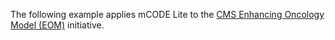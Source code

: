 The following example applies mCODE Lite to the [CMS Enhancing Oncology Model (EOM)](https://www.cms.gov/priorities/innovation/innovation-models/enhancing-oncology-model) initiative.